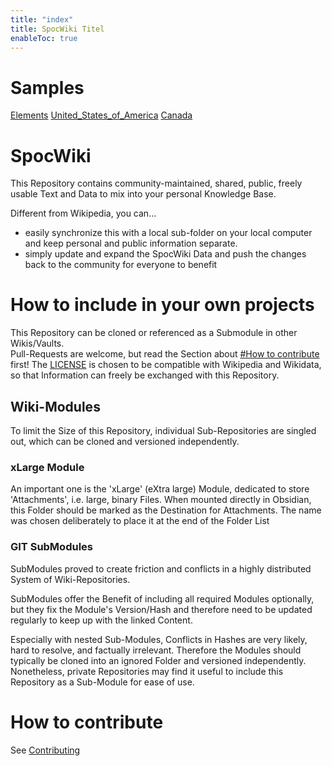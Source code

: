 ```yaml
---
title: "index"
title: SpocWiki Titel
enableToc: true
---
```


# Samples

[Elements](chemic/Elements.md)
[United_States_of_America](North-America/United_States_of_America.md)
[Canada](North-America/Canada.md)


# SpocWiki
This Repository contains community-maintained, shared, public, freely usable Text and Data to mix into your personal Knowledge Base.

Different from Wikipedia, you can...
- easily synchronize this with a local sub-folder on your local computer
  and keep personal and public information separate.
- simply update and expand the SpocWiki Data and push the changes back to the community for everyone to benefit 



# How to include in your own projects
This Repository can be cloned or referenced as a Submodule in other Wikis/Vaults.  
Pull-Requests are welcome, but read the Section about [#How to contribute](#How%20to%20contribute) first!
The [LICENSE](LICENSE.md) is chosen to be compatible with Wikipedia and Wikidata,
so that Information can freely be exchanged with this Repository.

## Wiki-Modules 
To limit the Size of this Repository, individual Sub-Repositories are singled out, which can be cloned and versioned independently. 

### xLarge Module
An important one is the 'xLarge' (eXtra large) Module, dedicated to store 'Attachments', i.e. large, binary Files.  When mounted directly in Obsidian, this Folder should be marked as the Destination for Attachments.
The name was chosen deliberately to place it at the end of the Folder List

### GIT SubModules 
SubModules proved to create friction and conflicts in a highly distributed System of Wiki-Repositories. 

SubModules offer the Benefit of including all required Modules optionally, 
but they fix the Module's Version/Hash and therefore need to be updated regularly to keep up with the linked Content. 

Especially with nested Sub-Modules, Conflicts in Hashes are very likely, hard to resolve, and factually irrelevant. 
Therefore the Modules should typically be cloned into an ignored Folder and versioned independently. 
Nonetheless, private Repositories may find it useful to include this Repository as a Sub-Module for ease of use. 


# How to contribute

See [Contributing](Contributing.md)



